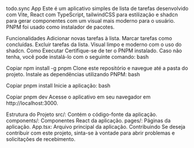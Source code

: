 todo.sync App
  Este é um aplicativo simples de lista de tarefas desenvolvido com Vite, React com TypeScript, tailwindCSS para estilização e shadcn para gerar componentes com um visual mais moderno para o usuário. PNPM foi usado como instalador de pacotes.

Funcionalidades
  Adicionar novas tarefas à lista.
  Marcar tarefas como concluídas.
  Excluir tarefas da lista.
  Visual limpo e moderno com o uso do shadcn.
  Como Executar
  Certifique-se de ter o PNPM instalado. Caso não tenha, você pode instalá-lo com o seguinte comando:
  bash

Copiar
  npm install -g pnpm
  Clone este repositório e navegue até a pasta do projeto.
  Instale as dependências utilizando PNPM:
  bash

Copiar
  pnpm install
  Inicie a aplicação:
  bash

Copiar
  pnpm dev
  Acesse o aplicativo em seu navegador em http://localhost:3000.

Estrutura do Projeto
  src/: Contém o código-fonte da aplicação.
  components/: Componentes React da aplicação.
  pages/: Páginas da aplicação.
  App.tsx: Arquivo principal da aplicação.
  Contribuindo
  Se deseja contribuir com este projeto, sinta-se à vontade para abrir problemas e solicitações de recebimento.
